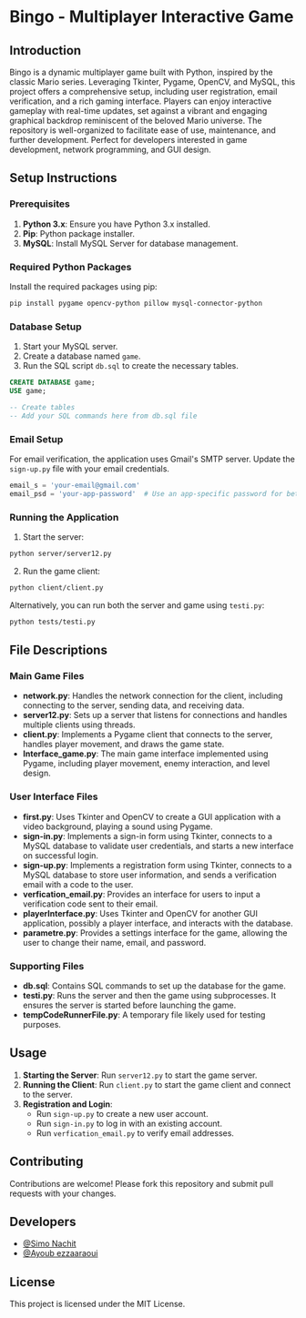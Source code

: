 
# Bingo - Multiplayer Interactive Game

## Introduction

Bingo is a dynamic multiplayer game built with Python, inspired by the classic Mario series. Leveraging Tkinter, Pygame, OpenCV, and MySQL, this project offers a comprehensive setup, including user registration, email verification, and a rich gaming interface. Players can enjoy interactive gameplay with real-time updates, set against a vibrant and engaging graphical backdrop reminiscent of the beloved Mario universe. The repository is well-organized to facilitate ease of use, maintenance, and further development. Perfect for developers interested in game development, network programming, and GUI design.

## Setup Instructions

### Prerequisites

1. **Python 3.x**: Ensure you have Python 3.x installed.
2. **Pip**: Python package installer.
3. **MySQL**: Install MySQL Server for database management.

### Required Python Packages

Install the required packages using pip:

```bash
pip install pygame opencv-python pillow mysql-connector-python
```

### Database Setup

1. Start your MySQL server.
2. Create a database named `game`.
3. Run the SQL script `db.sql` to create the necessary tables.

```sql
CREATE DATABASE game;
USE game;

-- Create tables
-- Add your SQL commands here from db.sql file
```

### Email Setup

For email verification, the application uses Gmail's SMTP server. Update the `sign-up.py` file with your email credentials.

```python
email_s = 'your-email@gmail.com'
email_psd = 'your-app-password'  # Use an app-specific password for better security
```

### Running the Application

1. Start the server:

```bash
python server/server12.py
```

2. Run the game client:

```bash
python client/client.py
```

Alternatively, you can run both the server and game using `testi.py`:

```bash
python tests/testi.py
```

## File Descriptions

### Main Game Files

- **network.py**: Handles the network connection for the client, including connecting to the server, sending data, and receiving data.
- **server12.py**: Sets up a server that listens for connections and handles multiple clients using threads.
- **client.py**: Implements a Pygame client that connects to the server, handles player movement, and draws the game state.
- **Interface_game.py**: The main game interface implemented using Pygame, including player movement, enemy interaction, and level design.

### User Interface Files

- **first.py**: Uses Tkinter and OpenCV to create a GUI application with a video background, playing a sound using Pygame.
- **sign-in.py**: Implements a sign-in form using Tkinter, connects to a MySQL database to validate user credentials, and starts a new interface on successful login.
- **sign-up.py**: Implements a registration form using Tkinter, connects to a MySQL database to store user information, and sends a verification email with a code to the user.
- **verfication_email.py**: Provides an interface for users to input a verification code sent to their email.
- **playerInterface.py**: Uses Tkinter and OpenCV for another GUI application, possibly a player interface, and interacts with the database.
- **parametre.py**: Provides a settings interface for the game, allowing the user to change their name, email, and password.

### Supporting Files

- **db.sql**: Contains SQL commands to set up the database for the game.
- **testi.py**: Runs the server and then the game using subprocesses. It ensures the server is started before launching the game.
- **tempCodeRunnerFile.py**: A temporary file likely used for testing purposes.

## Usage

1. **Starting the Server**: Run `server12.py` to start the game server.
2. **Running the Client**: Run `client.py` to start the game client and connect to the server.
3. **Registration and Login**:
   - Run `sign-up.py` to create a new user account.
   - Run `sign-in.py` to log in with an existing account.
   - Run `verfication_email.py` to verify email addresses.

## Contributing

Contributions are welcome! Please fork this repository and submit pull requests with your changes.

## Developers

- [@Simo Nachit](https://github.com/your-github-username)
- [@Ayoub ezzaaraoui](https://github.com/ezzaaraoui)

## License

This project is licensed under the MIT License.
